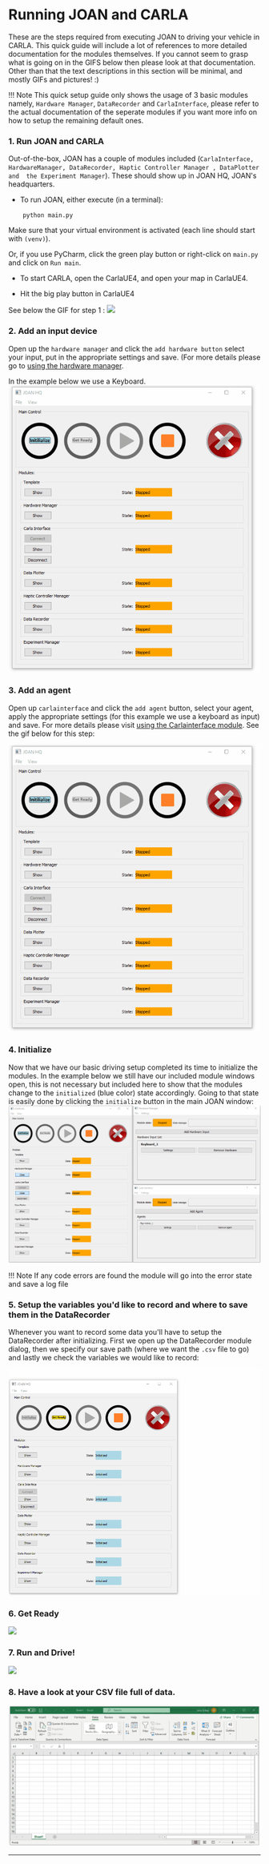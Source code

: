 # Running JOAN and CARLA

These are the steps required from executing JOAN to driving your vehicle in CARLA. This quick guide will include a lot of 
references to more detailed documentation for the modules themselves. If you cannot seem to grasp what is going on in the GIFS
below then please look at that documentation. Other than that the text descriptions in this section will be minimal, and mostly
GIFs and pictures! :)

!!! Note
    This quick setup guide only shows the usage of 3 basic modules namely, `Hardware Manager`, `DataRecorder` and `CarlaInterface`, please refer to the 
    actual documentation of the seperate modules if you want more info on how to setup the remaining default ones.

### 1. Run JOAN and CARLA

Out-of-the-box, JOAN has a couple of modules included (`CarlaInterface, HardwareManager, DataRecorder, Haptic Controller Manager , DataPlotter and  the Experiment Manager`). These should show up in JOAN HQ, JOAN's headquarters.

- To run JOAN, either execute (in a terminal):
```
    python main.py
```
    
Make sure that your virtual environment is activated (each line should start with `(venv)`).

Or, if you use PyCharm, click the green play button or right-click on `main.py` and click on `Run main`.

- To start CARLA, open the CarlaUE4, and open your map in CarlaUE4. 

- Hit the big play button in CarlaUE4

See below the GIF for step 1 :
[ ![](gifs/joan-run-firststep.gif) ](gifs/joan-run-firststep.gif)

### 2. Add an input device
Open up the `hardware manager` and click the `add hardware button` select your input, put in the appropriate settings and save. (For more details please
go to [using the hardware manager](modules-hardwaremanager.md#using_hw_manager).

In the example below we use a Keyboard.
[ ![](gifs/joan-run-add-input.gif) ](gifs/joan-run-add-input.gif)

### 3. Add an agent
Open up `carlainterface` and click the `add agent` button, select your agent, apply the appropriate settings (for this example we use
a keyboard as input) and save. For more details please visit [using the Carlainterface module](modules-carlainterface.md/#using_carlainterface).
See the gif below for this step:

[ ![](gifs/joan-run-add-agent.gif) ](gifs/joan-run-add-agent.gif)

### 4. Initialize
Now that we have our basic driving setup completed its time to initialize the modules. In the example below we still have
our included module windows open, this is not necessary but included here to show that the modules change to 
the `initialized` (blue color) state accordingly. Going to that state is easily done by clicking the `initialize` button in the main JOAN window:
[ ![](gifs/joan-run-initialize.gif) ](gifs/joan-run-initialize.gif)

!!! Note
    If any code errors are found the module will go into the error state and save a log file

### 5. Setup the variables you'd like to record and where to save them in the DataRecorder
Whenever you want to record some data you'll have to setup the DataRecorder after initializing. First we open up the DataRecorder
module dialog, then we specify our save path (where we want the `.csv` file to go) and lastly we check the variables we would like
to record:

[ ![](gifs/joan-run-setup-datarecorder.gif) ](gifs/joan-run-setup-datarecorder.gif)

### 6. Get Ready
[ ![](gifs/joan-run-setup-getready.gif) ](gifs/joan-run-setup-getready.gif)
### 7. Run and Drive!
[ ![](gifs/joan-run-setup-rundrive.gif)](gifs/joan-run-setup-rundrive.gif)

### 8. Have a look at your CSV file full of data.
[ ![](gifs/joan-run-lookatdata.gif)](gifs/joan-run-lookatdata.gif)



---

